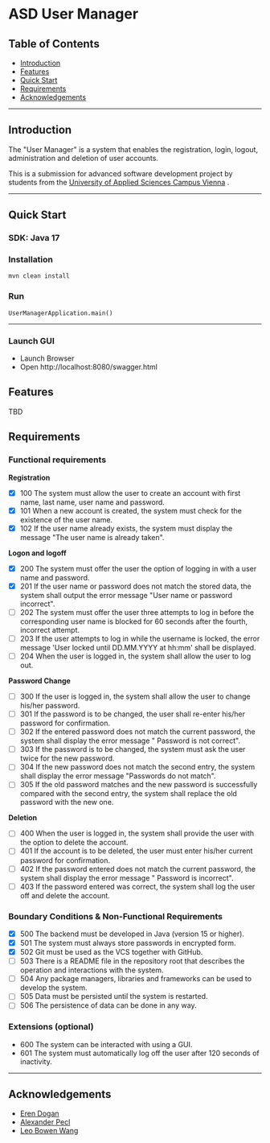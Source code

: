 # ASD User Manager

## Table of Contents

- [Introduction](#introduction)
- [Features](#features)
- [Quick Start](#quick-start)
- [Requirements](#requirements)
- [Acknowledgements](#acknowledgements)

---

## Introduction

The "User Manager" is a system that enables the registration, login, logout, administration and deletion of user
accounts.

This is a submission for advanced software development project by students from
the [University of Applied Sciences Campus Vienna](https://www.fh-campuswien.ac.at/en/studies/study-courses/software-design-and-engineering-master.html)
.

---

## Quick Start

### SDK: Java 17

### Installation

```
mvn clean install
```

### Run

`UserManagerApplication.main()`

---

### Launch GUI
- Launch Browser
- Open http://localhost:8080/swagger.html

## Features

TBD

## Requirements

### Functional requirements

**Registration**

- [x] 100 The system must allow the user to create an account with first name, last name, user name and password.
- [x] 101 When a new account is created, the system must check for the existence of the user name.
- [x] 102 If the user name already exists, the system must display the message "The user name is already taken".

**Logon and logoff**

- [x] 200 The system must offer the user the option of logging in with a user name and password.
- [x] 201 If the user name or password does not match the stored data, the system shall output the error message "User
  name or password incorrect".
- [ ] 202 The system must offer the user three attempts to log in before the corresponding user name is blocked for 60
  seconds after the fourth, incorrect attempt.
- [ ] 203 If the user attempts to log in while the username is locked, the error message 'User locked until DD.MM.YYYY
  at hh:mm' shall be displayed.
- [ ] 204 When the user is logged in, the system shall allow the user to log out.

**Password Change**

- [ ] 300 If the user is logged in, the system shall allow the user to change his/her password.
- [ ] 301 If the password is to be changed, the user shall re-enter his/her password for confirmation.
- [ ] 302 If the entered password does not match the current password, the system shall display the error message "
  Password is not correct".
- [ ] 303 If the password is to be changed, the system must ask the user twice for the new password.
- [ ] 304 If the new password does not match the second entry, the system shall display the error message "Passwords do
  not match".
- [ ] 305 If the old password matches and the new password is successfully compared with the second entry, the system
  shall replace the old password with the new one.

**Deletion**

- [ ] 400 When the user is logged in, the system shall provide the user with the option to delete the account.
- [ ] 401 If the account is to be deleted, the user must enter his/her current password for confirmation.
- [ ] 402 If the password entered does not match the current password, the system shall display the error message "
  Password is incorrect".
- [ ] 403 If the password entered was correct, the system shall log the user off and delete the account.

### Boundary Conditions & Non-Functional Requirements

- [x] 500 The backend must be developed in Java (version 15 or higher).
- [x] 501 The system must always store passwords in encrypted form.
- [x] 502 Git must be used as the VCS together with GitHub.
- [ ] 503 There is a README file in the repository root that describes the operation and interactions with the system.
- [ ] 504 Any package managers, libraries and frameworks can be used to develop the system.
- [ ] 505 Data must be persisted until the system is restarted.
- [ ] 506 The persistence of data can be done in any way.

### Extensions (optional)

- 600 The system can be interacted with using a GUI.
- 601 The system must automatically log off the user after 120 seconds of inactivity.

---

## Acknowledgements

- [Eren Dogan](https://github.com/erendogan51)
- [Alexander Pecl](https://github.com/peclboi)
- [Leo Bowen Wang](https://github.com/leobowenwang)

